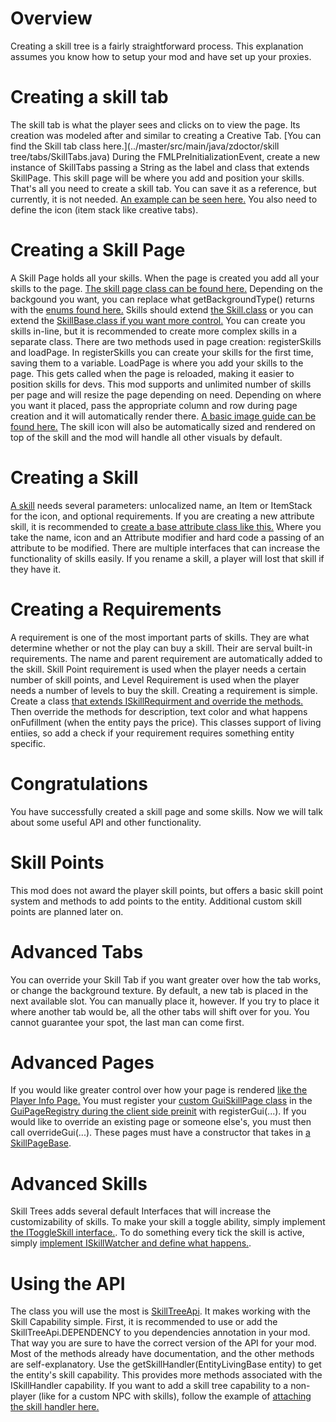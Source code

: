 # Overview
Creating a skill tree is a fairly straightforward process. This explanation assumes you know how to setup your mod and have set up your proxies.

# Creating a skill tab
The skill tab is what the player sees and clicks on to view the page. Its creation was modeled after and similar to creating a Creative Tab. [You can find the Skill tab class here.](../master/src/main/java/zdoctor/skill tree/tabs/SkillTabs.java) During the FMLPreInitializationEvent, create a new instance of SkillTabs passing a String as the label and class that extends SkillPage. This skill page will be where you add and position your skills. That's all you need to create a skill tab. You can save it as a reference, but currently, it is not needed. [An example can be seen here.](../Example/src/main/java/zdoctor/mcskilltree/skills/tabs/MCSkillTreeTabs.java#L9) You also need to define the icon (item stack like creative tabs).

# Creating a Skill Page
A Skill Page holds all your skills. When the page is created you add all your skills to the page. [The skill page class can be found here.](../master/src/main/java/zdoctor/skilltree/skills/pages/SkillPageBase.java) Depending on the backgound you want, you can replace what getBackgroundType() returns with the [enums found here.](../master/src/main/java/zdoctor/skilltree/api/enums/EnumSkillInteractType.java) Skills should extend [the Skill.class](../master/src/main/java/zdoctor/skilltree/skills/Skill.java) or you can extend the [SkillBase.class if you want more control.](../master/src/main/java/zdoctor/skilltree/skills/SkillBase.java) You can create you skills in-line, but it is recommended to create more complex skills in a separate class. There are two methods used in page creation: registerSkills and loadPage. In registerSkills you can create your skills for the first time, saving them to a variable. LoadPage is where you add your skills to the page. This gets called when the page is reloaded, making it easier to position skills for devs. This mod supports and unlimited number of skills per page and will resize the page depending on need. Depending on where you want it placed, pass the appropriate column and row during page creation and it will automatically render there. [A basic image guide can be found here.](../master/src/main/resources/assets/skilltree/textures/gui/skilltree/guide_skill_tree.png) The skill icon will also be automatically sized and rendered on top of the skill and the mod will handle all other visuals by default.

# Creating a Skill
[A skill](../master/src/main/java/zdoctor/skilltree/skills/Skill.java) needs several parameters: unlocalized name, an Item or ItemStack for the icon, and optional requirements.  If you are creating a new attribute skill, it is recommended to [create a base attribute class like this.](../Example/src/main/java/zdoctor/mcskilltree/skills/AttackSkill.java) Where you take the name, icon and an Attribute modifier and hard code a passing of an attribute to be modified. There are multiple interfaces that can increase the functionality of skills easily. If you rename a skill, a player will lost that skill if they have it.

# Creating a Requirements
A requirement is one of the most important parts of skills. They are what determine whether or not the play can buy a skill. Their are serval built-in requirements. The name and parent requirement are automatically added to the skill. Skill Point requirement is used when the player needs a certain number of skill points, and Level Requirement is used when the player needs a number of levels to buy the skill. Creating a requirement is simple. Create a class [that extends ISkillRequirment and override the methods.](../master/src/main/java/zdoctor/skilltree/api/skills/ISkillRequirment.java) Then override the methods for description, text color and what happens onFufillment (when the entity pays the price). This classes support of living entiies, so add a check if your requirement requires something entity specific.

# Congratulations
You have successfully created a skill page and some skills. Now we will talk about some useful API and other functionality.

# Skill Points
This mod does not award the player skill points, but offers a basic skill point system and methods to add points to the entity. Additional custom skill points are planned later on.

# Advanced Tabs
You can override your Skill Tab if you want greater over how the tab works, or change the background texture. By default, a new tab is placed in the next available slot. You can manually place it, however. If you try to place it where another tab would be, all the other tabs will shift over for you. You cannot guarantee your spot, the last man can come first. 

# Advanced Pages
If you would like greater control over how your page is rendered [like the Player Info Page.](../master/src/main/java/zdoctor/skilltree/skills/pages/PlayerInfoPage.java) You must register your [custom GuiSkillPage class](../master/src/main/java/zdoctor/skilltree/client/gui/GuiSkillPage.java) in the [GuiPageRegistry during the client side preinit](/master/src/main/java/zdoctor/skilltree/client/GuiPageRegistry.java) with registerGui(...). If you would like to override an existing page or someone else's, you must then call overrideGui(...). These pages must have a constructor that takes in [a SkillPageBase](../master/src/main/java/zdoctor/skilltree/skills/pages/SkillPageBase.java).

# Advanced Skills
Skill Trees adds several default Interfaces that will increase the customizability of skills. To make your skill a toggle ability, simply implement [the IToggleSkill interface.](../master/src/main/java/zdoctor/skilltree/api/skills/IToggleSkill.java). To do something every tick the skill is active, simply [implement ISkillWatcher and define what happens.](../master/src/main/java/zdoctor/skilltree/api/skills/ISkillWatcher.java).

# Using the API
The class you will use the most is [SkillTreeApi](../master/src/main/java/zdoctor/skilltree/api/SkillTreeApi.java). It makes working with the Skill Capability simple. First, it is recommended to use or add the SkillTreeApi.DEPENDENCY to you dependencies annotation in your mod. That way you are sure to have the correct version of the API for your mod. Most of the methods already have documentation, and the other methods are self-explanatory. Use the getSkillHandler(EntityLivingBase entity) to get the entity's skill capability. This provides more methods associated with the ISkillHandler capability. If you want to add a skill tree capability to a non-player (like for a custom NPC with skills), follow the example of [attaching the skill handler here.](../master/src/main/java/zdoctor/skilltree/skills/CapabilitySkillHandler.java)
